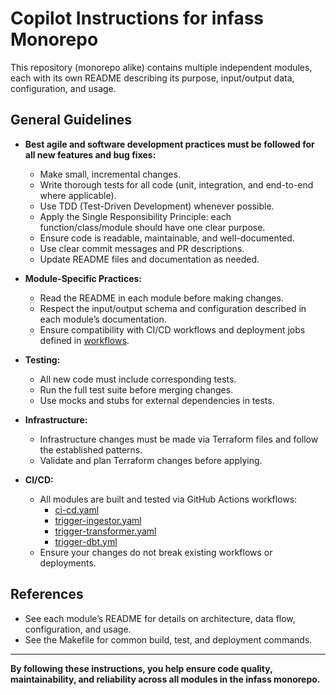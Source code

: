# Copilot Instructions for infass Monorepo

This repository (monorepo alike) contains multiple independent modules, each with its own README describing its purpose,
input/output data, configuration, and usage.

## General Guidelines

- **Best agile and software development practices must be followed for all new features and bug fixes:**
  - Make small, incremental changes.
  - Write thorough tests for all code (unit, integration, and end-to-end where applicable).
  - Use TDD (Test-Driven Development) whenever possible.
  - Apply the Single Responsibility Principle: each function/class/module should have one clear purpose.
  - Ensure code is readable, maintainable, and well-documented.
  - Use clear commit messages and PR descriptions.
  - Update README files and documentation as needed.

- **Module-Specific Practices:**
  - Read the README in each module before making changes.
  - Respect the input/output schema and configuration described in each module’s documentation.
  - Ensure compatibility with CI/CD workflows and deployment jobs defined in [workflows](workflows/).

- **Testing:**
  - All new code must include corresponding tests.
  - Run the full test suite before merging changes.
  - Use mocks and stubs for external dependencies in tests.

- **Infrastructure:**
  - Infrastructure changes must be made via Terraform files and follow the established patterns.
  - Validate and plan Terraform changes before applying.

- **CI/CD:**
  - All modules are built and tested via GitHub Actions workflows:
    - [ci-cd.yaml](workflows/ci-cd.yml)
    - [trigger-ingestor.yaml](workflows/trigger-ingestor.yaml)
    - [trigger-transformer.yaml](workflows/trigger-transformer.yaml)
    - [trigger-dbt.yml](workflows/trigger-transformations.yml)
  - Ensure your changes do not break existing workflows or deployments.

## References

- See each module’s README for details on architecture, data flow, configuration, and usage.
- See the Makefile for common build, test, and deployment commands.

---

**By following these instructions, you help ensure code quality, maintainability, and reliability across all modules in the infass monorepo.**
